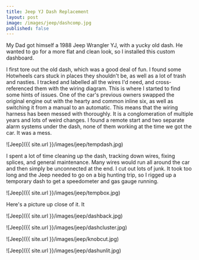 ```yaml
---
title: Jeep YJ Dash Replacement
layout: post
image: /images/jeep/dashcomp.jpg
published: false
---
```


My Dad got himself a 1988 Jeep Wrangler YJ, with a yucky old dash. He wanted to go for a more flat and clean look, so I installed this custom dashboard.

<!-- more -->

I first tore out the old dash, which was a good deal of fun. I found some Hotwheels cars stuck in places they shouldn't be, as well as a lot of trash and nasties. I tracked and labelled all the wires I'd need, and cross-referenced them with the wiring diagram. This is where I started to find some hints of issues. One of the car's previous owners swapped the original engine out with the hearty and common inline six, as well as switching it from a manual to an automatic. This means that the wiring harness has been messed with thoroughly. It is a conglomeration of multiple years and lots of weird changes. I found a remote start and two separate alarm systems under the dash, none of them working at the time we got the car. It was a mess.

![Jeep]({{ site.url }}/images/jeep/tempdash.jpg)

I spent a lot of time cleaning up the dash, tracking down wires, fixing splices, and general maintenance. Many wires would run all around the car and then simply be unconnected at the end. I cut out lots of junk. It took too long and the Jeep needed to go on a big hunting trip, so I rigged up a temporary dash to get a speedometer and gas gauge running.

![Jeep]({{ site.url }}/images/jeep/tempbox.jpg)

Here's a picture up close of it. It

![Jeep]({{ site.url }}/images/jeep/dashback.jpg)



![Jeep]({{ site.url }}/images/jeep/dashcluster.jpg)



![Jeep]({{ site.url }}/images/jeep/knobcut.jpg)



![Jeep]({{ site.url }}/images/jeep/dashunlit.jpg)


